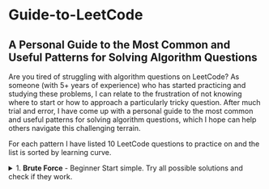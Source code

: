 # Guide-to-LeetCode
## A Personal Guide to the Most Common and Useful Patterns for Solving Algorithm Questions

Are you tired of struggling with algorithm questions on LeetCode? As someone (with 5+ years of experience) who has started practicing and studying these problems, I can relate to the frustration of not knowing where to start or how to approach a particularly tricky question. After much trial and error, I have come up with a personal guide to the most common and useful patterns for solving algorithm questions, which I hope can help others navigate this challenging terrain.

For each pattern I have listed 10 LeetCode questions to practice on and the list is sorted by learning curve.


<details>
<summary>
    1. <b>Brute Force</b> - Beginner
    Start simple. Try all possible solutions and check if they work.
</summary>
<p>
    <p>
    Practice:
    </p>
    <ul>
        <li>
            Two Sum: https://leetcode.com/problems/two-sum/
        </li>
    </ul>
    Reverse Integer: https://leetcode.com/problems/reverse-integer/
    Palindrome Number: https://leetcode.com/problems/palindrome-number/
    Climbing Stairs: https://leetcode.com/problems/climbing-stairs/
    Valid Parentheses: https://leetcode.com/problems/valid-parentheses/
    Roman to Integer: https://leetcode.com/problems/roman-to-integer/
    Remove Duplicates from Sorted Array: https://leetcode.com/problems/remove-duplicates-from-sorted-array/
    Plus One: https://leetcode.com/problems/plus-one/
    Merge Two Sorted Lists: https://leetcode.com/problems/merge-two-sorted-lists/
    Maximum Subarray: https://leetcode.com/problems/maximum-subarray/
</p>
</details>

